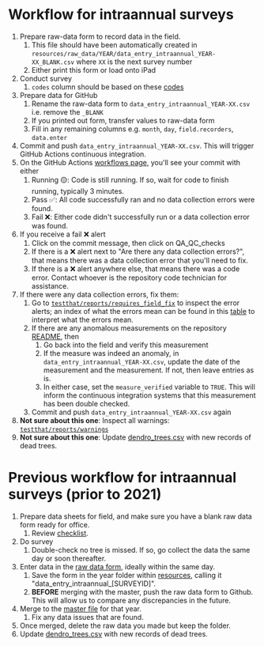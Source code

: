 # Workflow for intraannual surveys

1. Prepare raw-data form to record data in the field.
    1. This file should have been automatically created in `resources/raw_data/YEAR/data_entry_intraannual_YEAR-XX_BLANK.csv` where `XX` is the next survey number
    1. Either print this form or load onto iPad
1. Conduct survey
    1. `codes` column should be based on these [codes](data/metadata/codes_metadata.csv) 
1. Prepare data for GitHub
    1. Rename the raw-data form to `data_entry_intraannual_YEAR-XX.csv` i.e. remove the `_BLANK`
    1. If you printed out form, transfer values to raw-data form
    1. Fill in any remaining columns e.g. `month`, `day`, `field.recorders`, `data.enter`
1. Commit and push `data_entry_intraannual_YEAR-XX.csv`. This will trigger GitHub Actions continuous integration.
1. On the GitHub Actions [workflows page](https://github.com/SCBI-ForestGEO/Dendrobands/actions), you'll see your commit with either
    1. Running 🟡: Code is still running. If so, wait for code to finish running, typically 3 minutes.
    1. Pass ✅: All code successfully ran and no data collection errors were found.
    1. Fail ❌: Either code didn't successfully run or a data collection error was found.
1. If you receive a fail ❌ alert
    1. Click on the commit message, then click on QA_QC_checks
    1. If there is a ❌ alert next to "Are there any data collection errors?", that means there was a data collection error that you'll need to fix.
    1. If there is a ❌ alert anywhere else, that means there was a code error. Contact whoever is the repository code technician for assistance.
1. If there were any data collection errors, fix them:
    1. Go to [`testthat/reports/requires_field_fix`](https://github.com/SCBI-ForestGEO/Dendrobands/blob/master/testthat/reports/requires_field_fix) to inspect the error alerts; an index of what the errors mean can be found in this [table](https://github.com/SCBI-ForestGEO/Dendrobands/blob/master/testthat/README.md) to interpret what the errors mean.
    1. If there are any anomalous measurements on the repository [README](https://github.com/SCBI-ForestGEO/Dendrobands#anomalous-measurement-report), then
        1. Go back into the field and verify this measurement
        1. If the measure was indeed an anomaly, in `data_entry_intraannual_YEAR-XX.csv`, update the date of the measurement and the measurement. If not, then leave entries as is.
        1. In either case, set the `measure_verified` variable to `TRUE`. This will inform the continuous integration systems that this measurement has been double checked.
    1. Commit and push `data_entry_intraannual_YEAR-XX.csv` again
1. **Not sure about this one**: Inspect all warnings: [`testthat/reports/warnings`](https://github.com/SCBI-ForestGEO/Dendrobands/blob/master/testthat/reports/warnings)
1. **Not sure about this one**: Update [dendro_trees.csv](https://github.com/SCBI-ForestGEO/Dendrobands/blob/master/data/dendro_trees.csv) with new records of dead trees.



# Previous workflow for intraannual surveys (prior to 2021)

1. Prepare data sheets for field, and make sure you have a blank raw data form ready for office.
    1. Review [checklist](https://github.com/SCBI-ForestGEO/Dendrobands/tree/master/resources/field_forms).
2. Do survey
    1. Double-check no tree is missed. If so, go collect the data the same day or soon thereafter.
3. Enter data in the [raw data form](https://github.com/SCBI-ForestGEO/Dendrobands/tree/master/resources/raw_data), ideally within the same day.
    1. Save the form in the year folder within [resources](https://github.com/SCBI-ForestGEO/Dendrobands/tree/master/resources/raw_data), calling it "data_entry_intraannual_[SURVEYID]".
    1. **BEFORE** merging with the master, push the raw data form to Github. This will allow us to compare any discrepancies in the future.
4. Merge to the [master file](https://github.com/SCBI-ForestGEO/Dendrobands/tree/master/data) for that year.
    1. Fix any data issues that are found.
5. Once merged, delete the raw data you made but keep the folder.
6. Update [dendro_trees.csv](https://github.com/SCBI-ForestGEO/Dendrobands/blob/master/data/dendro_trees.csv) with new records of dead trees.
